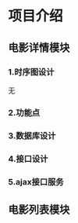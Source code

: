 # 项目介绍

## 电影详情模块

### 1.时序图设计

无

### 2.功能点



### 3.数据库设计

### 4.接口设计

### 5.ajax接口服务



## 电影列表模块

